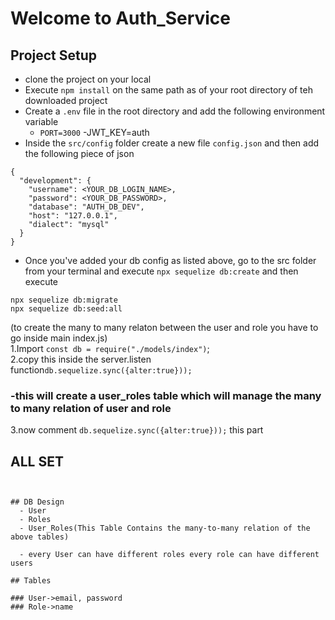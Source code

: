 # Welcome to Auth_Service

## Project Setup
- clone the project on your local
- Execute `npm install` on the same path as of your root directory of teh downloaded project
- Create a `.env` file in the root directory and add the following environment variable
    - `PORT=3000`
    -JWT_KEY=auth
- Inside the `src/config` folder create a new file `config.json` and then add the following piece of json

```
{
  "development": {
    "username": <YOUR_DB_LOGIN_NAME>,
    "password": <YOUR_DB_PASSWORD>,
    "database": "AUTH_DB_DEV",
    "host": "127.0.0.1",
    "dialect": "mysql"
  }
}

```
- Once you've added your db config as listed above, go to the src folder from your terminal and execute `npx sequelize db:create`
and then execute

`npx sequelize db:migrate`<br>
`npx sequelize db:seed:all`

(to create the many to many relaton between the user and role you have to go inside main index.js)<br>
1.Import `const db = require("./models/index")`;<br>
2.copy this inside the server.listen function`db.sequelize.sync({alter:true}));`<br>
### -this will create a user_roles table which will manage the  many to many relation of user and role
3.now comment `db.sequelize.sync({alter:true}));` this part 
## ALL SET
```


## DB Design
  - User
  - Roles
  - User_Roles(This Table Contains the many-to-many relation of the above tables)
  
  - every User can have different roles every role can have different users 
  
## Tables

### User->email, password
### Role->name